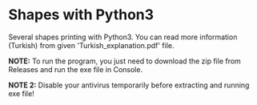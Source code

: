 # Shapes with Python3

Several shapes printing with Python3. You can read more information (Turkish) from given 'Turkish_explanation.pdf' file.

**NOTE:** To run the program, you just need to download the zip file from Releases and run the exe file in Console.

**NOTE 2:** Disable your antivirus temporarily before extracting and running exe file!
